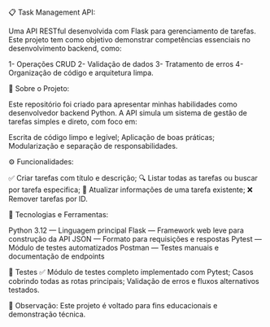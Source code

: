 📋 Task Management API:

Uma API RESTful desenvolvida com Flask para gerenciamento de tarefas. Este projeto tem como objetivo demonstrar competências essenciais no desenvolvimento backend, como:

1- Operações CRUD
2- Validação de dados
3- Tratamento de erros
4- Organização de código e arquitetura limpa.

🚀 Sobre o Projeto:

Este repositório foi criado para apresentar minhas habilidades como desenvolvedor backend Python. A API simula um sistema de gestão de tarefas simples e direto, com foco em:

Escrita de código limpo e legível;
Aplicação de boas práticas;
Modularização e separação de responsabilidades.

⚙️ Funcionalidades:

✅ Criar tarefas com título e descrição;
🔍 Listar todas as tarefas ou buscar por tarefa especifica;
📝 Atualizar informações de uma tarefa existente;
❌ Remover tarefas por ID.

🧠 Tecnologias e Ferramentas:

Python 3.12 — Linguagem principal
Flask — Framework web leve para construção da API
JSON — Formato para requisições e respostas
Pytest — Módulo de testes automatizados
Postman — Testes manuais e documentação de endpoints

🧪 Testes
✅ Módulo de testes completo implementado com Pytest;
Casos cobrindo todas as rotas principais;
Validação de erros e fluxos alternativos testados.

📌 Observação: Este projeto é voltado para fins educacionais e demonstração técnica. 

